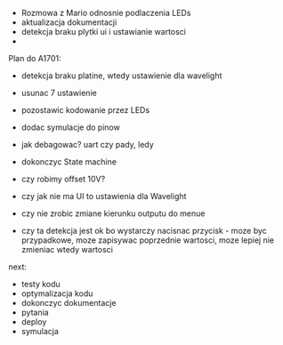 - Rozmowa z Mario odnosnie podlaczenia LEDs
- aktualizacja dokumentacji
- detekcja braku plytki ui i ustawianie wartosci
- 

Plan do A1701:
- detekcja braku platine, wtedy ustawienie dla wavelight
- usunac 7 ustawienie
- pozostawic kodowanie przez LEDs
- dodac symulacje do pinow
- jak debagowac? uart czy pady, ledy
- dokonczyc State machine



- czy robimy offset 10V?
- czy jak nie ma UI to ustawienia dla Wavelight
- czy nie zrobic zmiane kierunku outputu do menue
- czy ta detekcja jest ok bo wystarczy nacisnac przycisk - moze byc przypadkowe, moze zapisywac poprzednie wartosci, moze lepiej nie zmieniac wtedy wartosci

next:
- testy kodu
- optymalizacja kodu
- dokonczyc dokumentacje
- pytania
- deploy
- symulacja
